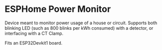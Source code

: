 # ESPHome Power Monitor

Device meant to monitor power usage of a house or circuit. Supports both blinking LED (such as 800 blinks per kWh consumed) with a detector, or interfacing with a CT Clamp.

Fits an ESP32Devkit1 board.
